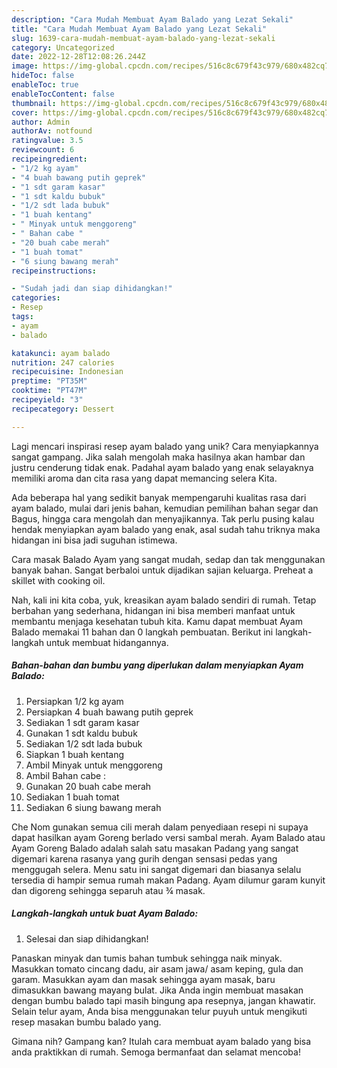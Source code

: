 ```yaml
---
description: "Cara Mudah Membuat Ayam Balado yang Lezat Sekali"
title: "Cara Mudah Membuat Ayam Balado yang Lezat Sekali"
slug: 1639-cara-mudah-membuat-ayam-balado-yang-lezat-sekali
category: Uncategorized
date: 2022-12-28T12:08:26.244Z
image: https://img-global.cpcdn.com/recipes/516c8c679f43c979/680x482cq70/ayam-balado-foto-resep-utama.jpg
hideToc: false
enableToc: true
enableTocContent: false
thumbnail: https://img-global.cpcdn.com/recipes/516c8c679f43c979/680x482cq70/ayam-balado-foto-resep-utama.jpg
cover: https://img-global.cpcdn.com/recipes/516c8c679f43c979/680x482cq70/ayam-balado-foto-resep-utama.jpg
author: Admin
authorAv: notfound
ratingvalue: 3.5
reviewcount: 6
recipeingredient:
- "1/2 kg ayam"
- "4 buah bawang putih geprek"
- "1 sdt garam kasar"
- "1 sdt kaldu bubuk"
- "1/2 sdt lada bubuk"
- "1 buah kentang"
- " Minyak untuk menggoreng"
- " Bahan cabe "
- "20 buah cabe merah"
- "1 buah tomat"
- "6 siung bawang merah"
recipeinstructions:

- "Sudah jadi dan siap dihidangkan!"
categories:
- Resep
tags:
- ayam
- balado

katakunci: ayam balado 
nutrition: 247 calories
recipecuisine: Indonesian
preptime: "PT35M"
cooktime: "PT47M"
recipeyield: "3"
recipecategory: Dessert

---
```





Lagi mencari inspirasi resep ayam balado yang unik? Cara menyiapkannya sangat gampang. Jika salah mengolah maka hasilnya akan hambar dan justru cenderung tidak enak. Padahal ayam balado yang enak selayaknya memiliki aroma dan cita rasa yang dapat memancing selera Kita.





Ada beberapa hal yang sedikit banyak mempengaruhi kualitas rasa dari ayam balado, mulai dari jenis bahan, kemudian pemilihan bahan segar dan Bagus, hingga cara mengolah dan menyajikannya. Tak perlu pusing kalau hendak menyiapkan ayam balado yang enak,      asal sudah tahu triknya maka hidangan ini bisa jadi suguhan istimewa.














Cara masak Balado Ayam yang sangat mudah, sedap dan tak menggunakan banyak bahan. Sangat berbaloi untuk dijadikan sajian keluarga. Preheat a skillet with cooking oil.






Nah, kali ini kita coba, yuk, kreasikan ayam balado sendiri di rumah. Tetap berbahan yang sederhana, hidangan ini bisa memberi manfaat untuk membantu menjaga kesehatan tubuh kita. Kamu dapat membuat Ayam Balado memakai 11 bahan dan 0 langkah pembuatan. Berikut ini langkah-langkah untuk membuat hidangannya.

<!--inarticleads1-->

##### Bahan-bahan dan bumbu yang diperlukan dalam menyiapkan Ayam Balado:

1. Persiapkan 1/2 kg ayam
1. Persiapkan 4 buah bawang putih geprek
1. Sediakan 1 sdt garam kasar
1. Gunakan 1 sdt kaldu bubuk
1. Sediakan 1/2 sdt lada bubuk
1. Siapkan 1 buah kentang
1. Ambil  Minyak untuk menggoreng
1. Ambil  Bahan cabe :
1. Gunakan 20 buah cabe merah
1. Sediakan 1 buah tomat
1. Sediakan 6 siung bawang merah


Che Nom gunakan semua cili merah dalam penyediaan resepi ni supaya dapat hasilkan ayam Goreng berlado versi sambal merah. Ayam Balado atau Ayam Goreng Balado adalah salah satu masakan Padang yang sangat digemari karena rasanya yang gurih dengan sensasi pedas yang menggugah selera. Menu satu ini sangat digemari dan biasanya selalu tersedia di hampir semua rumah makan Padang. Ayam dilumur garam kunyit dan digoreng sehingga separuh atau ¾ masak. 

<!--inarticleads2-->

##### Langkah-langkah untuk buat Ayam Balado:


1. Selesai dan siap dihidangkan!

Panaskan minyak dan tumis bahan tumbuk sehingga naik minyak. Masukkan tomato cincang dadu, air asam jawa/ asam keping, gula dan garam. Masukkan ayam dan masak sehingga ayam masak, baru dimasukkan bawang mayang bulat. Jika Anda ingin membuat masakan dengan bumbu balado tapi masih bingung apa resepnya, jangan khawatir. Selain telur ayam, Anda bisa menggunakan telur puyuh untuk mengikuti resep masakan bumbu balado yang. 

Gimana nih? Gampang kan? Itulah cara membuat ayam balado yang bisa anda praktikkan di rumah. Semoga bermanfaat dan selamat mencoba!
